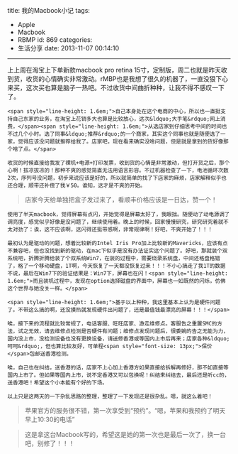 title: 我的Macbook小记
tags:
  - Apple
  - Macbook
  - RBMP
id: 869
categories:
  - 生活分享
date: 2013-11-07 00:14:10
---

上上周在淘宝上下单新款macbook pro retina 15寸，定制版，周二也就是昨天收到货，收货的心情确实非常激动。rMBP也是我想了很久的机器了，一直没狠下心来买，这次买也算是脑子一热吧。不过收货中间曲折种种，让我不得不感叹一下了。

<!--more-->

	<span style="line-height: 1.6em;">自己本身处在这个电商的中心，所以也一直挺支持自己东家的业务，在淘宝上花销多大也算是比较放心，这次&ldquo;大手笔&rdquo;网上消费，</span><span style="line-height: 1.6em;">从选店家到仔细思考中间的时间也不过几个小时。选了同事&ldquo;推荐&rdquo;的一个商家，其实这个同事也就是随便选了一家，觉得应该没问题就推荐给我了。店家吧，现在看来确实没啥问题，但是就是拿到的货好像那个啥了点。</span>

	收货的时候直接给我发了裸机+电源+打印发票，收到货的心情是非常激动，但打开货之后，那个心啊！拔凉拔凉的！那种不爽的感觉简直无法用语言形容。不过机器检查了一下，电池循环次数2次，序列号没问题，初步来说应该是好的，所以就简单的找了下店家的麻烦，店家解释似乎也还合理，顺带还补偿了我￥50。谁知，这才是不爽的开始。

> 店家今天给单独把盒子发过来了，看顺丰价格应该是一日达，赞一个！

	使用了半天macbook，觉得屏幕有点闪，开始觉得是屏幕太好了，我眼拙。随便动了动电源调了调亮度，感觉似乎好像是没问题了，继续使用着。晚上的时候，回家慢慢研究，研究研究着就不太对劲了：诶，这不应该啊，这闪得还挺带感啊，非常规律啊！好吧，不爽开始了！！！

	最初认为是驱动的问题，想着比较新的Intel Iris Pro加上比较新的Mavericks，应该有点不兼容吧，但也没找到新的驱动，在mac下似乎是没有办法证实这个问题了。好吧，那就装个双系统吧，折腾折腾给装了个双系统Win7，在装的过程中，需要烧录系统盘，中间还格盘格错了，格了一个移动硬盘，1T啊，今天恢复了一天都没恢复过来！！！不小心搞走了我1T的数据不说，最后在Win7下的验证结果是：Win7下，屏幕也在闪！<span style="line-height: 1.6em;">而且装机过程中，发现在option选择磁盘的界面中，屏幕也一如既然的闪烁，仿佛这个世界与她没关一样。</span>

	<span style="line-height: 1.6em;">基于以上种种，我这里基本上认为是硬件问题了。不带这么搞的啊，还没摸热就发现硬件出问题了，还是最值钱最漂亮的屏幕！！！</span>

	唉，接下来的流程就比较常规了，电话客服、旺旺店家、游走维修点。客服告之重置SMC的方法，试之无效，请去维修点检测是否硬件有问题；维修点发现问题后，很委婉的告之无能为力，国内没上市，没检测设备也没有更换设备，请送修香港或等国内上市后再来；店家各种&ldquo;呵呵&rdquo;，但也算比较友好，可单程<span style="font-size: 13px;">保价</span>包邮送香港检测。

	唉，自己也在纠结，送香港的话，店家不上心加上香港方如果直接给拆解再修好，那不如直接等国内上市了。但如果等国内上市，说不定香港又可以包换呢！纠结来纠结去，最后还是听cc的，送香港吧！希望这个小本能有个好的下场。

	以上只是这两天的一下杂乱思路的整理，整理了一下发现还是很杂乱。嗯，就这么着吧！

> 苹果官方的服务很不错，第一次享受到&ldquo;预约&rdquo;。&ldquo;嗯，苹果和我预约了明天早上10:30的电话&rdquo;

> 这是拿这台Macbook写的，希望这是她的第一次也是最后一次了，换一台吧，别修了！！！
